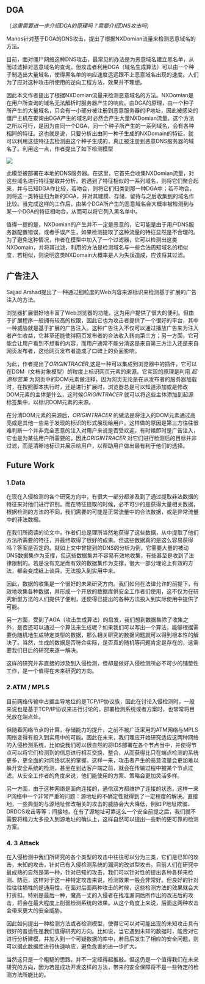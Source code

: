 ## DGA

（*这里需要进一步介绍DGA的原理吗？需要介绍DNS攻击吗*）

Manos针对基于DGA的DNS攻击，提出了根据NXDomian流量来检测恶意域名的方法。

目前，面对僵尸网络这种DNS攻击，最常见的办法是为恶意域名建立黑名单，从而过滤掉对恶意域名的查询。但攻击者利用DGA（域名生成算法）可以由一个种子制造出大量域名，使得黑名单的响应速度远远跟不上恶意域名出现的速度。人们为了应对这种攻击所使用的逆向工程方法，效果并不理想。

因此本文作者提出了根据NXDomian流量来检测恶意域名的方法。NXDomian是在用户所查询的域名无法解析时服务器产生的响应。由DGA的原理，由一个种子所产生的大量域名，只会有一小部分被注册到恶意服务器的IP地址，因此被感染的僵尸主机在查询由DGA产生的域名时必然会产生大量NXDomian流量。这个方法之所以可行，是因为由同一个DGA，同一个种子所产生的一系列域名，会有各种相同的特征。这也就是说，只要分析出由同一种子生成的NXDomain的特征，就可以利用这些特征去检测由这个种子生成的，真正被注册到恶意DNS服务器的域名了。利用这一点，作者提出了如下检测模型

![](C:\Users\59191\Desktop\网络安全协议大作业\DGA检测系统结构.png)

此模型被部署在本地的DNS服务器。在这里，它首先会收集NXDomian流量，对这些域名进行特征提取并分析。若遇到了特征相似的一系列域名，则将它们聚合起来，并与已知DGA作比较，若吻合，则将它们归类到那一种DGA中；若不吻合，则将这一类特征归为新的DGA，并对其建模、存储，留待与之后收集到的域名作比较。当完成这样的工作后，由某个DGA所产生的恶意域名会大概率被检测到与某一个DGA的特征相吻合，从而可以将它列入黑名单中。

值得一提的是，NXDomian的产生并不一定是恶意的，它可能是由于用户DNS服务器配置错误，或者手误产生，如果检测提取了这种流量的特征显然是不合理的。为了避免这种情况，作者在模型中加入了一个过滤器，它可以检测出这类NXDomain，并将其过滤，利用的方法是检测域名与一些合法周知域名的相似度，若相似，则说明这类NXDomain大概率是人为失误造成，应该将其过滤。



## 广告注入

Sajjad Arshad提出了一种通过细粒度的Web内容来源标识来检测基于扩展的广告注入的方法。

浏览器扩展很好地丰富了Web浏览器的功能，这为用户提供了很大的便利。但由于扩展程序一般拥有较高的权限，因此它也为攻击者提供了一个很好的平台，其中一种威胁就是基于扩展的广告注入。这种广告注入不仅可以通过播放广告来为注入者产生收益，它甚至还能使得网页发布者的合法收入转向第三方；另一方面，它可能会让用户看到不想看的内容，而用户通常不能分清这是来自第三方注入还是来自网页发布者，这给网页发布者造成了口碑上的负面影响。

为此，作者提出了*ORIGINTRACER*,这是一种可以集成到浏览器中的插件，它可以在DOM（文档对象模型）的粒度上标识网页元素的来源。它实现的原理是利用 *起源标签集* 为网页中的DOM元素做注释，因为网页无论是在从发布者的服务器加载时，在按照脚本执行时，还是进行扩展时，浏览器总是可以知道添加或是修改DOM元素的主体是什么，这时候*ORIGINTRACER* 就可以将这些主体添加到起源标签集中，以标识DOM元素的来源。

在分清DOM元素的来源后，*ORIGINTRACER* 的做法是将注入的DOM元素通过高亮或是其他一些易于发现的标识的形式展现给用户。这样做的原因是第三方往往很难判断一个并非完全恶意的注入对用户来说是否受欢迎，有时候即时是广告注入，它也是为某些用户所需要的。因此*ORIGINTRACER* 对它们进行检测后的目标并非过滤，而是清晰地标识并展示给用户，以帮助用户做出最有利于他们的选择。



## Future Work

### 1.Data

在现在入侵检测的各个研究方向中，有很大一部分都涉及到了通过提取非法数据的特征来对他们进行识别。而在特征提取的时候，必不可少的是获得大量相关数据，根据检测的方法的不同，我们需要的可能是正常流量中的合法数据，或是异常流量中的非法数据。

在我们所阅读的论文中，作者们总是理所当然地获得了这些数据，从中提取了他们方法所需要的特征，并最终取得了很好的成果。但这些数据真的是这么容易获得吗？答案是否定的。就如上文中曾提到的DNS的分析为例，它需要大量的被动DNS数据集作为支撑，但这些数据集并不容易有效地收集，有些甚至是收到了法律限制的。若是没有充足而有效的数据集作为支撑，很大一部分理论上有效的方法，都会变成纸上谈兵，无法投入到实用中来。

因此，数据的收集是一个很好的未来研究方向。我们如何在法律允许的前提下，有效地收集各种数据，并形成一个开放的数据库供安全工作者们使用，这不仅为在研究新型方法的人们提供了便利，还使得已提出的各种方法投入到实际使用中提供了可能。

另一方面，受到了AGA（攻击生成算法）的启发，我们想到数据集除了收集之外，是否还可以通过一个算法来生成呢？如果我们可以写出一个算法，能够根据需要伪随机地生成特定类型的数据，那么相关研究的数据问题就可以得到根本性的解决了。当然，生成的数据是否符合实际，是否真的随机等问题肯定是存在的，这需要我们日后的研究来逐一解决。

这样的研究并非直接的涉及到入侵检测，但却是做好入侵检测所必不可少的铺垫性工作，是一个值得在未来研究的方向。



### 2.ATM / MPLS

目前网络传输中占据主导地位的是TCP/IP协议族，因此在讨论入侵检测时，一般来说也是基于TCP/IP协议来进行讨论的，部署检测系统或者方案时，也常常将目光放在端点处。

但随着网络节点的计算，存储能力的提升，之前不被广泛采用的ATM网络与MPLS网络变得有投入到实用中的可能。因此在未来，我们理应开始研究适应这两种网络的入侵检测系统，比如说我们可以很自然的将IDS部署在各个节点当中，并使得节点可以将它们检测到的信息进行相互交换、整合，从而获得比只在端点检测的系统更多，更全面的对网络状况的掌握。这样一来，攻击者产生的恶意流量会更加难以躲开安全系统的检测，甚至在到达客户端之前，就会在传输过程中被某个节点过滤。从安全工作者的角度来说，他们能使用的方案、策略会更加灵活多样。

另一方面，由于这种网络是面向连接的，通信双方都维护了连接的状态，这样一来IP网络中一个非常严重的问题：源地址的不确定性就得到了一定程度的解决。直接地，一些典型的与源地址修改相关的攻击的威胁会大大降低，例如IP地址欺骗、DRDOS攻击等等；间接地，在有了源地址可靠这么一个安全前提之后，我们就不需要将精力太多投入到源地址的确认上，这样自然可以提出一些新的更可靠的检测方案。



### 4. 3 Attack

在入侵检测中我们所研究的各个类型的攻击中往往可以分为三类，它们是已知的攻击，未知的攻击，针对已有入侵检测系统的漏洞的改进型攻击。目前人们在研究中最成熟的自然是第一种，针对已知的攻击，我们可以针对性的提出各种各样来检测、防范，这样对于这一种特定攻击来说，检测效果一般会非常好。但良好的针对性往往牺牲的是通用性，在面对后面两种攻击的时候，这些检测方法的效果就会大打折扣。特别是最后一种，魔高一丈的入侵者在找准漏洞后所作出的改进后的攻击，将会在最大程度上削弱检测系统的效果。从这个角度上来说，后面这两种攻击会带来更大的安全威胁。

因此如何提出一种检测方法或者检测模型，使得它可以对可能出现的未知攻击具有很好的普适性是我们值得研究的方向。比如说，当它遇到未知的数据时，能否对它进行分析建模，并加入到一个可疑数据的库中，若日后发生了相应的安全问题，则可以据此数据库进行快速响应，避免危害的进一步扩大。

当然这只是一个粗糙的思路，并不一定经得起推敲。但这仍是一个值得我们在未来研究的方向，因为若是成功开发这样的方法，带来的安全保障将不是一些特定的检测方法所能比的。















